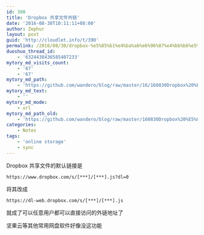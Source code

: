 ```yaml
---
id: 390
title: 'Dropbox 共享文件外链'
date: '2016-08-30T10:11:11+08:00'
author: Zephur
layout: post
guid: 'http://cloudlet.info/t/390'
permalink: /2016/08/30/dropbox-%e5%85%b1%e4%ba%ab%e6%96%87%e4%bb%b6%e5%a4%96%e9%93%be/
duoshuo_thread_id:
    - '6324438436585407233'
mytory_md_visits_count:
    - '67'
    - '67'
mytory_md_path:
    - 'https://github.com/wandero/blog/raw/master/16/160830Dropbox%20%E5%85%B1%E4%BA%AB%E6%96%87%E4%BB%B6%E5%A4%96%E9%93%BE.md'
mytory_md_text:
    - ''
mytory_md_mode:
    - url
mytory_md_path_old:
    - 'https://github.com/wandero/blog/raw/master/160830Dropbox%20%E5%85%B1%E4%BA%AB%E6%96%87%E4%BB%B6%E5%A4%96%E9%93%BE.md'
categories:
    - Notes
tags:
    - 'online storage'
    - sync
---
```


Dropbox 共享文件的默认链接是

`https://www.dropbox.com/s/[***]/[***].js?dl=0`

将其改成

`https://dl-web.dropbox.com/s/[***]/[***].js`

就成了可以任意用户都可以直接访问的外链地址了

坚果云等其他常用网盘软件好像没这功能